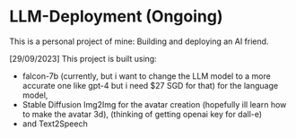 # LLM-Deployment (Ongoing)
This is a personal project of mine: Building and deploying an AI friend.

[29/09/2023]
This project is built using:

  - falcon-7b (currently, but i want to change the LLM model to a more accurate one like gpt-4 but i need $27 SGD for that) for the language model, 
  - Stable Diffusion Img2Img for the avatar creation (hopefully ill learn how to make the avatar 3d), (thinking of getting openai key for dall-e)
  - and Text2Speech

